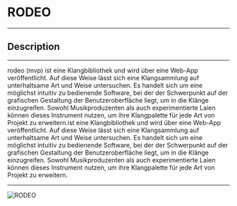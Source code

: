 # RODEO
---
## Description
---

rodeo (mvp) ist eine Klangbibliothek und wird über eine Web-App veröffentlicht. Auf diese Weise lässt sich eine Klangsammlung auf unterhaltsame Art und Weise untersuchen. Es handelt sich um eine möglichst intuitiv zu bedienende Software, bei der der Schwerpunkt auf der grafischen Gestaltung der Benutzeroberfläche liegt, um in die Klänge einzugreifen. Sowohl Musikproduzenten als auch experimentierte Laien können dieses Instrument nutzen, um ihre Klangpalette für jede Art von Projekt zu erweitern.ist eine Klangbibliothek und wird über eine Web-App veröffentlicht. Auf diese Weise lässt sich eine Klangsammlung auf unterhaltsame Art und Weise untersuchen. Es handelt sich um eine möglichst intuitiv zu bedienende Software, bei der der Schwerpunkt auf der grafischen Gestaltung der Benutzeroberfläche liegt, um in die Klänge einzugreifen. Sowohl Musikproduzenten als auch experimentierte Laien können dieses Instrument nutzen, um ihre Klangpalette für jede Art von Projekt zu erweitern.

---

![RODEO](https://user-images.githubusercontent.com/98758113/164682814-5fae874b-339d-4fc9-bd34-15aaf89ea1b9.png)
